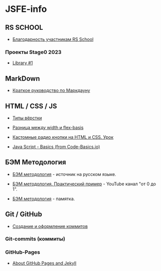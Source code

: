 # JSFE-info

## RS SCHOOL ##
- [Благодарность участникам RS School](https://app.rs.school/gratitude)

### Проекты Stage0 2023 ###
- [Library #1](https://rolling-scopes-school.github.io/alexandrturdiyev-JSFEPRESCHOOL2023Q2/library/)

## MarkDown
- [Краткое руководство по Маркдауну](https://paulradzkov.com/2014/markdown_cheatsheet/)

## HTML / CSS / JS ##
- [Типы вёрстки](https://likeit.pro/aktualnye-tipy-vyerstki.php)

- [Разница между width и flex-basis](https://medium.com/@stasonmars/%D1%80%D0%B0%D0%B7%D0%BD%D0%B8%D1%86%D0%B0-%D0%BC%D0%B5%D0%B6%D0%B4%D1%83-width-%D0%B8-flex-basis-f34e658ce6a2) 

- [Кастомные радио кнопки на HTML и CSS. Урок](https://www.youtube.com/watch?v=Cw6wOZNeqk0)

- [Java Script - Basics (from Code-Basics.io)](pages/java-script/js-basics.md)

## БЭМ Методология ##
- [БЭМ методология](https://ru.bem.info/methodology/) - источник на русском языке.

- [БЭМ методология. Практический пример](https://www.youtube.com/watch?v=Jrjwewef_Ws&t=1359s) - YouTube канал "от 0 до 1".

- [БЭМ методология](bem-metodology.md) - памятка.


## Git / GitHub ##

- [Создание и оформление коммитов](/pages/git-github/git-commits.md)

### Git-commits (коммиты)

### GitHub-Pages ###

- [About GitHub Pages and Jekyll](https://docs.github.com/en/pages/setting-up-a-github-pages-site-with-jekyll/about-github-pages-and-jekyll#building-your-site-locally)


